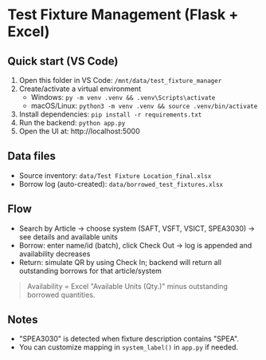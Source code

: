 
# Test Fixture Management (Flask + Excel)

## Quick start (VS Code)
1. Open this folder in VS Code: `/mnt/data/test_fixture_manager`
2. Create/activate a virtual environment
   - Windows: `py -m venv .venv && .venv\Scripts\activate`
   - macOS/Linux: `python3 -m venv .venv && source .venv/bin/activate`
3. Install dependencies: `pip install -r requirements.txt`
4. Run the backend: `python app.py`
5. Open the UI at: http://localhost:5000

## Data files
- Source inventory: `data/Test Fixture Location_final.xlsx`
- Borrow log (auto-created): `data/borrowed_test_fixtures.xlsx`

## Flow
- Search by Article → choose system (SAFT, VSFT, VSICT, SPEA3030) → see details and available units
- Borrow: enter name/id (batch), click Check Out → log is appended and availability decreases
- Return: simulate QR by using Check In; backend will return all outstanding borrows for that article/system

> Availability = Excel "Available Units (Qty.)" minus outstanding borrowed quantities.

## Notes
- "SPEA3030" is detected when fixture description contains "SPEA".
- You can customize mapping in `system_label()` in `app.py` if needed.
